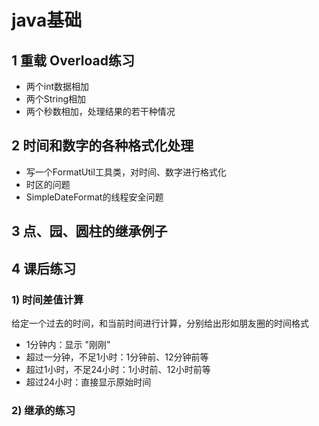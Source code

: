 # java基础

## 1 重载 Overload练习
- 两个int数据相加
- 两个String相加
- 两个秒数相加，处理结果的若干种情况

## 2 时间和数字的各种格式化处理
- 写一个FormatUtil工具类，对时间、数字进行格式化
- 时区的问题
- SimpleDateFormat的线程安全问题

## 3 点、园、圆柱的继承例子

## 4 课后练习
### 1) 时间差值计算
给定一个过去的时间，和当前时间进行计算，分别给出形如朋友圈的时间格式
- 1分钟内：显示 "刚刚"
- 超过一分钟，不足1小时：1分钟前、12分钟前等
- 超过1小时，不足24小时：1小时前、12小时前等
- 超过24小时：直接显示原始时间

### 2) 继承的练习